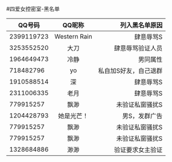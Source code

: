 #四爱女控密室-黑名单

| QQ号码        | QQ昵称           | 列入黑名单原因   |
| ------------- |:-------------:   | -----:           |
| 2399119723    | Western Rain     | 肆意辱骂S        |
| 3253552520    | 大刀             | 肆意辱骂验证人员 |
| 1964649473    | 冷静             | 男同属性 |
| 718482796    | yo             | 私自加S好友，自己退群 |
| 1910588514    | 深             | 肆意辱骂S |
| 2311006335    | 老月             | 肆意辱骂S |
| 779915257    | 飘渺             | 未验证私窗骚扰S |
| 1204428793    | 她是光芒！             | 男S，发群广告 |
| 779915257    | 飘渺             | 未验证私窗骚扰S |
| 779915257    | 飘渺             | 未验证私窗骚扰S |
| 1328684886    | 渺渺             | 验证要求女主验证 |
